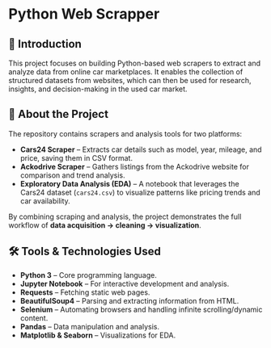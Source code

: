 # Python Web Scrapper 

## 📌 Introduction  
This project focuses on building Python-based web scrapers to extract and analyze data from online car marketplaces. It enables the collection of structured datasets from websites, which can then be used for research, insights, and decision-making in the used car market.  

## 📂 About the Project  
The repository contains scrapers and analysis tools for two platforms:  

- **Cars24 Scraper** – Extracts car details such as model, year, mileage, and price, saving them in CSV format.  
- **Ackodrive Scraper** – Gathers listings from the Ackodrive website for comparison and trend analysis.  
- **Exploratory Data Analysis (EDA)** – A notebook that leverages the Cars24 dataset (`cars24.csv`) to visualize patterns like pricing trends and car availability.  

By combining scraping and analysis, the project demonstrates the full workflow of **data acquisition → cleaning → visualization**.  

## 🛠️ Tools & Technologies Used  
- **Python 3** – Core programming language.  
- **Jupyter Notebook** – For interactive development and analysis.  
- **Requests** – Fetching static web pages.  
- **BeautifulSoup4** – Parsing and extracting information from HTML.  
- **Selenium** – Automating browsers and handling infinite scrolling/dynamic content.  
- **Pandas** – Data manipulation and analysis.  
- **Matplotlib & Seaborn** – Visualizations for EDA.  
